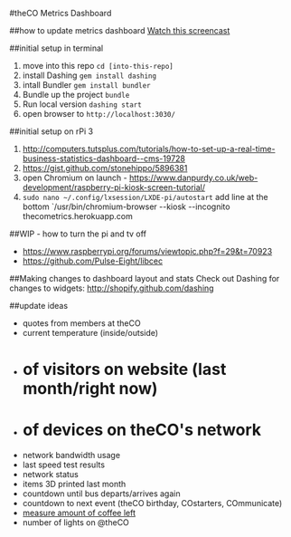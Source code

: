 #theCO Metrics Dashboard

##how to update metrics dashboard
[Watch this screencast](http://bit.ly/2dOjEiI)

##initial setup in terminal
1. move into this repo `cd [into-this-repo]`
1. install Dashing `gem install dashing`
1. intall Bundler `gem install bundler`
1. Bundle up the project `bundle`
1. Run local version `dashing start`
1. open browser to `http://localhost:3030/`

##initial setup on rPi 3
1. http://computers.tutsplus.com/tutorials/how-to-set-up-a-real-time-business-statistics-dashboard--cms-19728
1. https://gist.github.com/stonehippo/5896381
1. open Chromium on launch - https://www.danpurdy.co.uk/web-development/raspberry-pi-kiosk-screen-tutorial/
1. `sudo nano ~/.config/lxsession/LXDE-pi/autostart` add line at the bottom `/usr/bin/chromium-browser --kiosk --incognito thecometrics.herokuapp.com

##WIP - how to turn the pi and tv off
- https://www.raspberrypi.org/forums/viewtopic.php?f=29&t=70923
- https://github.com/Pulse-Eight/libcec

##Making changes to dashboard layout and stats
Check out Dashing for changes to widgets:
http://shopify.github.com/dashing


##update ideas
- quotes from members at theCO
- current temperature (inside/outside)
- # of visitors on website (last month/right now)
- # of devices on theCO's network
- network bandwidth usage
- last speed test results
- network status
- items 3D printed last month
- countdown until bus departs/arrives again
- countdown to next event (theCO birthday, COstarters, COmmunicate)
- [measure amount of coffee left](https://jamesralexander.com/blog/content/measuring-coffee-with-raspberry-pi-a-usb-scale-and-python/)
- number of lights on @theCO
